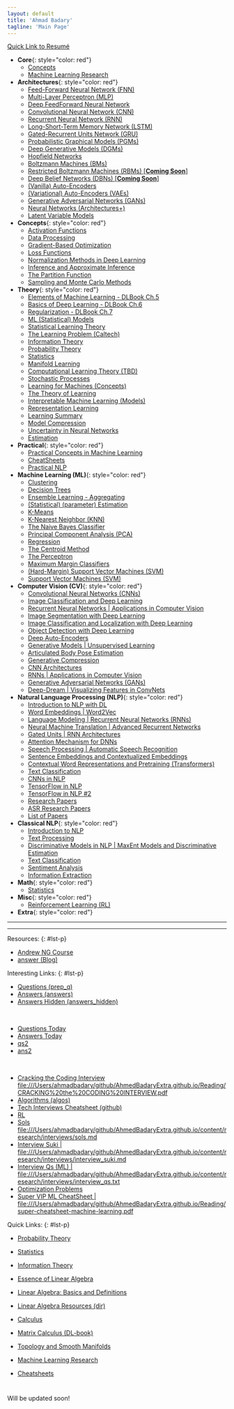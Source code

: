 ```yaml
---
layout: default
title: 'Ahmad Badary'
tagline: 'Main Page'
---
```


[Quick Link to Resumé](/main_files/docs/Resume.pdf)  
* __Core__{: style="color: red"}  
    * [Concepts](/concepts_)  
    * [Machine Learning Research](/work_files/research/ml_research)  
* __Architectures__{: style="color: red"}  
    * [Feed-Forward Neural Network (FNN)](/work_files/research/dl/archits/fnn&mlp#content1)
    * [Multi-Layer Perceptron (MLP)](/work_files/research/dl/archits/fnn&mlp#content2)
    * [Deep FeedForward Neural Network](/work_files/research/dl/theory/dl_book_pt2#content1)
    * [Convolutional Neural Network (CNN)](/work_files/research/dl/archits/convnets) 
    * [Recurrent Neural Network (RNN)](/work_files/research/dl/archits/rnns)
    * [Long-Short-Term Memory Network (LSTM)](/work_files/research/dl/nlp/gated_units#content3)
    * [Gated-Recurrent Units Network (GRU)](/work_files/research/dl/nlp/gated_units#content2)
    * [Probabilistic Graphical Models (PGMs)](/work_files/research/dl/archits/pgm)
    * [Deep Generative Models (DGMs)](/work_files/research/dl/archits/dgms)  
    * [Hopfield Networks](/work_files/research/dl/archits/hopfield)
    * [Boltzmann Machines (BMs)](/work_files/research/dl/archits/bms)
    * [Restricted Boltzmann Machines (RBMs) [**Coming Soon**]](/work_files/research/dl/7)
    * [Deep Belief Networks (DBNs) [**Coming Soon**]](/work_files/research/dl/8)
    * [(Vanilla) Auto-Encoders](/work_files/research/dl/archits/aencdrs)
    * [(Variational) Auto-Encoders (VAEs)](/work_files/research/dl/archits/vae)
    * [Generative Adversarial Networks (GANs)](/work_files/research/dl/archits/gans)
    * [Neural Networks (Architectures+)](/work_files/research/dl/archits/nns)  
    * [Latent Variable Models](/work_files/research/dl/archits/latent_variable_models)  
* __Concepts__{: style="color: red"}  
    * [Activation Functions](/work_files/research/dl/concepts/activation_funcs)  
    * [Data Processing](/work_files/dl/concepts/data_proc)  
    * [Gradient-Based Optimization](/work_files/research/dl/concepts/grad_opt)  
    * [Loss Functions](/work_files/research/dl/concepts/loss_funcs)  
    * [Normalization Methods in Deep Learning](/work_files/research/dl/concepts/norm_methods)  
    * [Inference and Approximate Inference](/work_files/research/dl/concepts/inference)
    * [The Partition Function](/work_files/research/dl/concepts/partition_func)  
    * [Sampling and Monte Carlo Methods](/work_files/research/dl/concepts/sampling) 
* __Theory__{: style="color: red"}  
    * [Elements of Machine Learning - DLBook Ch.5](/work_files/research/dl/theory/dl_book_pt1)
    * [Basics of Deep Learning - DLBook Ch.6](/work_files/research/dl/theory/dl_book_pt2)
    * [Regularization - DLBook Ch.7](/work_files/research/dl/theory/regularization)
    * [ML (Statistical) Models](/work_files/research/theory/models)
    * [Statistical Learning Theory](/work_files/research/dl/theory/stat_lern_thry)
    * [The Learning Problem (Caltech)](/work_files/research/dl/theory/lern_prob)
    * [Information Theory](/work_files/research/dl/theory/infothry)
    * [Probability Theory](/work_files/research/dl/theory/probability)
    * [Statistics](/work_files/research/dl/stat_prob/stats)
    * [Manifold Learning](/work_files/research/dl/theory/manifold_learning)
    * [Computational Learning Theory (TBD)](/work_files/research/dl/theory/comp_learning_theory)
    * [Stochastic Processes](/work_files/research/dl/theory/stochastic_processes)  
    * [Learning for Machines (Concepts)](/work_files/research/dl/theory/learning)  
    * [The Theory of Learning](/work_files/research/dl/theory/theory_of_learning)  
    * [Interpretable Machine Learning (Models)](/work_files/research/dl/theory/interpretable_ml)  
    * [Representation Learning](/work_files/research/dl/theory/representation_learning)  
    * [Learning Summary](/work_files/research/dl/theory/learning_summary)  
    * [Model Compression](/work_files/research/dl/theory/model_compression)  
    * [Uncertainty in Neural Networks](/work_files/research/dl/theory/uncertainty_nns)  
    * [Estimation](/work_files/research/ml/estimation)  
* __Practical__{: style="color: red"}  
    * [Practical Concepts in Machine Learning](/work_files/research/dl/practical/practical_concepts)
    * [CheatSheets](/work_files/research/dl/practical/cheat_sheets)  
    * [Practical NLP](/work_files/research/dl/practical/practical_nlp)  
* __Machine Learning (ML)__{: style="color: red"}  
    * [Clustering](/work_files/research/ml/clustering)  
    * [Decision Trees](/work_files/research/ml/dec_trees)  
    * [Ensemble Learning - Aggregating](/work_files/research/ml/ens_lern)  
    * [(Statistical) (parameter) Estimation](/work_files/research/ml/estimation)  
    * [K-Means](/work_files/research/ml/kmeans)  
    * [K-Nearest Neighbor (KNN)](/work_files/research/ml/knn)  
    * [The Naive Bayes Classifier](/work_files/research/ml/naive_bayes)  
    * [Principal Component Analysis (PCA)](/work_files/research/conv_opt/pca)  
    * [Regression](/work_files/research/ml/regrs)  
    * [The Centroid Method](/work_files/research/ml/1/1)
    * [The Perceptron](/work_files/research/ml/1/2)
    * [Maximum Margin Classifiers](/work_files/research/ml/1/3)
    * [(Hard-Margin) Support Vector Machines (SVM)](/work_files/research/ml/1/4)
    * [Support Vector Machines (SVM)](/work_files/research/ml/1/5)
* __Computer Vision (CV)__{: style="color: red"}  
    * [Convolutional Neural Networks (CNNs)](/work_files/research/dl/cnnx)
    * [Image Classification and Deep Learning](/work_files/research/dl/conv_net_vis_recog)
    * [Recurrent Neural Networks \| Applications in Computer Vision](/work_files/research/dl/rnns_cv)
    * [Image Segmentation with Deep Learning](/work_files/research/dl/seg)
    * [Image Classification and Localization with Deep Learning](/work_files/research/dl/loc)
    * [Object Detection with Deep Learning](/work_files/research/dl/dec)
    * [Deep Auto-Encoders](/work_files/research/dl/aencdrs)
    * [Generative Models \| Unsupervised Learning](/work_files/research/dl/gm)
    * [Articulated Body Pose Estimation](/work_files/research/dl/pose_estt)
    * [Generative Compression](/work_files/research/dl/compression)
    * [CNN Architectures](/work_files/research/dl/arcts)
    * [RNNs \| Applications in Computer Vision](/work_files/research/dl/rnns_cv)
    * [Generative Adversarial Networks (GANs)](/work_files/research/dl/gans)
    * [Deep-Dream \| Visualizing Features in ConvNets](/work_files/research/dl/tbd)
* __Natural Language Processing (NLP)__{: style="color: red"}  
    * [Introduction to NLP with DL](/work_files/research/dl/nlp/intro)
    * [Word Embeddings \| Word2Vec](/work_files/research/dl/nlp/wordvec)
    * [Language Modeling \| Recurrent Neural Networks (RNNs)](/work_files/research/dl/nlp/rnns)
    * [Neural Machine Translation \| Advanced Recurrent Networks](/work_files/research/dl/nlp/nmt)
    * [Gated Units \| RNN Architectures](/work_files/research/dl/nlp/gated_units)
    * [Attention Mechanism for DNNs](/work_files/research/dl/nlp/attention)
    * [Speech Processing \| Automatic Speech Recognition](/work_files/research/dl/nlp/speech)
    * [Sentence Embeddings and Contextualized Embeddings](/work_files/research/dl/nlp/sent_embeds)
    * [Contextual Word Representations and Pretraining (Transformers)](/work_files/research/dl/nlp/ctxt_word_repr)
    * [Text Classification](/work_files/research/dl/nlp/txt_cls)
    * [CNNs in NLP](/work_files/research/dl/nlp/cnnsNnlp)
    * [TensorFlow in NLP](/work_files/research/dl/nlp/tf_intro)
    * [TensorFlow in NLP #2](/work_files/research/dl/nlp/tf_intro_2)
    * [Research Papers](/work_files/research/dl/nlp/nlp_research)
    * [ASR Research Papers](/work_files/research/dl/nlp/speech_research)
    * [List of Papers](/papers)
* __Classical NLP__{: style="color: red"}  
    * [Introduction to NLP](/work_files/research/nlp/intro)
    * [Text Processing](/work_files/research/nlp/txt_proc)
    * [Discriminative Models in NLP \| MaxEnt Models and Discriminative Estimation](/work_files/research/nlp/disc)
    * [Text Classification](/work_files/research/nlp/txt_clss)
    * [Sentiment Analysis](/work_files/research/nlp/sent_anlys)
    * [Information Extraction](/work_files/research/nlp/info_extr)
* __Math__{: style="color: red"}  
    * [Statistics](/work_files/research/dl/stat_prob/stats)  
* __Misc__{: style="color: red"}  
    * [Reinforcement Learning (RL)](/work_files/research/rl)  
* __Extra__{: style="color: red"}

---
---

Resources:
{: #lst-p}
* [Andrew NG Course](https://www.youtube.com/playlist?list=PLLssT5z_DsK-h9vYZkQkYNWcItqhlRJLN)  
* [answer (Blog)](link)  



Interesting Links:
{: #lst-p}
* [Questions (prep_q)](/work_files/research/prep_qs)  
* [Answers (answers)](/work_files/research/answers)  
* [Answers Hidden (answers_hidden)](/work_files/research/answers_hidden)  

<br />

* [Questions Today](/work_files/research/prep_qs_today)  
* [Answers Today](/work_files/research/answers_today)  
* [qs2](work_files/research/qs2)      
* [ans2](/work_files/research/ans2)  

<br />

* [Cracking the Coding Interview <br /> file:///Users/ahmadbadary/github/AhmedBadaryExtra.github.io/Reading/CRACKING%20the%20CODING%20INTERVIEW.pdf](file:///Users/ahmadbadary/github/AhmedBadaryExtra.github.io/Reading/CRACKING%20the%20CODING%20INTERVIEW.pdf)  
* [Algorithms (algos)](/work_files/research/algos)  
* [Tech Interviews Cheatsheet (github)](https://github.com/TSiege/Tech-Interview-Cheat-Sheet)  
* [RL](/work_files/research/rl)  
* [Sols <br /> file:///Users/ahmadbadary/github/AhmedBadaryExtra.github.io/content/research/interviews/sols.md](file:///Users/ahmadbadary/github/AhmedBadaryExtra.github.io/content/research/interviews/sols.md)  
* [Interview Suki \| file:///Users/ahmadbadary/github/AhmedBadaryExtra.github.io/content/research/interviews/interview_suki.md](file:///Users/ahmadbadary/github/AhmedBadaryExtra.github.io/content/research/interviews/interview_suki.md)  
* [Interview Qs (ML) \| file:///Users/ahmadbadary/github/AhmedBadaryExtra.github.io/content/research/interviews/interview_qs.txt](file:///Users/ahmadbadary/github/AhmedBadaryExtra.github.io/content/research/interviews/interview_qs.txt)  
* [Optimization Problems](/work_files/research/opt_probs)  
* [Super VIP ML CheatSheet \| file:///Users/ahmadbadary/github/AhmedBadaryExtra.github.io/Reading/super-cheatsheet-machine-learning.pdf](file:///Users/ahmadbadary/github/AhmedBadaryExtra.github.io/Reading/super-cheatsheet-machine-learning.pdf)  






Quick Links:
{: #lst-p}
* [Probability Theory](/work_files/research/dl/theory/probability)
* [Statistics](/work_files/research/dl/stat_prob/stats)  
* [Information Theory](/work_files/research/dl/theory/infothry)  

* [Essence of Linear Algebra](/work_files/research/math/la/linalg)
* [Linear Algebra: Basics and Definitions](/work_files/research/conv_opt/2_11)
* [Linear Algebra Resources (dir)](/work_files/research/math/la)  

* [Calculus](/work_files/school/128a/1_1)  
* [Matrix Calculus (DL-book)](/work_files/research/dl/theory/dl_book_pt1#bodyContents20)  

* [Topology and Smooth Manifolds](/work_files/research/math/manifolds)  

* [Machine Learning Research](/work_files/research/ml_research)  
* [Cheatsheets](/work_files/research/dl/practical/cheat_sheets)  

  
<!-- 
# Articles
***
## [Deep Learning Architectures](/work_files/research/dl/archits.html)
* ### [Convolutional Neural Networks (CNNs)](/work_files/research/dl/archits/convnets)
* ### [Recurrent Neural Networks (RNNs)](/work_files/research/dl/archits/rnns)
* ### [Auto-Encoders](/work_files/research/dl/aencdrs)
* ### [Variational Auto-Encoders](/work_files/research/dl/vae)
## [Natural Language Processing](/work_files/research/dl/nlp.html)
* ### [The Language Modeling Problem and Recurrent Neural Networks](/work_files/research/dl/nlp/rnns)
* ### [Attention Mechanism for DNNs](/work_files/research/dl/nlp/attention)
* ### [Automatic Speech Recognition (ASRs)](/work_files/research/dl/nlp/speech)
* ### [Word Embeddings \| Word2Vec](/work_files/research/dl/nlp/wordvec)
* ### [Research Papers in NLP](/work_files/research/dl/nlp/nlp_research)
## [Computer Vision](/work_files/research/dl/cv.html)
* ### [Convolutional Neural Networks (CNNs)](/work_files/research/dl/archits/convnets)
* ### [CNN Architectures](/work_files/research/dl/arcts)
* ### [Image Segmentation with Deep Learning](/work_files/research/dl/seg)
* ### [Object Detection with Deep Learning](/work_files/research/dl/dec)
* ### [Generative Models \| Unsupervised Learning in Computer Vision](/work_files/research/dl/gm)
* ### [Articulated Body Pose Estimation](/work_files/research/dl/pose_estt)
***
## Interesting Reads
* [Statistical Learning Theory](/work_files/research/dl/theory/stat_lern_thry)
* [Information Theory](/work_files/research/dl/theory/infothry)
* [Regularization Theory and Applications](/work_files/research/dl/theory/dl_book_regularization)
* [Topics in Convex Optimization](/work_files/research/conv_opt/3__1)  
* [The Index Fund Tracking Problem](/work_files/research/conv_opt/hw/iftp)
* [Principle Component Analysis (PCA)](/work_files/research/conv_opt/pca)
* [Probability Theory Review](/work_files/research/dl/theory/probability)  
-->


<div id="home">
  <h1></h1>
  Will be updated soon!
</div>
